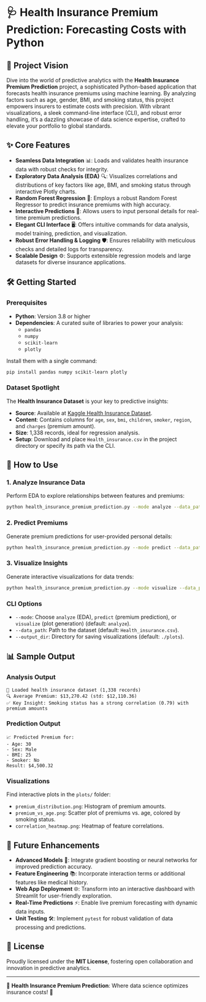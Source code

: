 # 🩺 Health Insurance Premium Prediction: Forecasting Costs with Python

## 🌟 Project Vision
Dive into the world of predictive analytics with the **Health Insurance Premium Prediction** project, a sophisticated Python-based application that forecasts health insurance premiums using machine learning. By analyzing factors such as age, gender, BMI, and smoking status, this project empowers insurers to estimate costs with precision. With vibrant visualizations, a sleek command-line interface (CLI), and robust error handling, it’s a dazzling showcase of data science expertise, crafted to elevate your portfolio to global standards.

## ✨ Core Features
- **Seamless Data Integration** 📊: Loads and validates health insurance data with robust checks for integrity.
- **Exploratory Data Analysis (EDA)** 🔍: Visualizes correlations and distributions of key factors like age, BMI, and smoking status through interactive Plotly charts.
- **Random Forest Regression** 🧠: Employs a robust Random Forest Regressor to predict insurance premiums with high accuracy.
- **Interactive Predictions** 💸: Allows users to input personal details for real-time premium predictions.
- **Elegant CLI Interface** 🖥️: Offers intuitive commands for data analysis, model training, prediction, and visualization.
- **Robust Error Handling & Logging** 🛡️: Ensures reliability with meticulous checks and detailed logs for transparency.
- **Scalable Design** ⚙️: Supports extensible regression models and large datasets for diverse insurance applications.

## 🛠️ Getting Started

### Prerequisites
- **Python**: Version 3.8 or higher
- **Dependencies**: A curated suite of libraries to power your analysis:
  - `pandas`
  - `numpy`
  - `scikit-learn`
  - `plotly`

Install them with a single command:
```bash
pip install pandas numpy scikit-learn plotly
```

### Dataset Spotlight
The **Health Insurance Dataset** is your key to predictive insights:
- **Source**: Available at [Kaggle Health Insurance Dataset](https://www.kaggle.com/datasets/mirichoi0218/insurance).
- **Content**: Contains columns for `age`, `sex`, `bmi`, `children`, `smoker`, `region`, and `charges` (premium amount).
- **Size**: 1,338 records, ideal for regression analysis.
- **Setup**: Download and place `Health_insurance.csv` in the project directory or specify its path via the CLI.

## 🎉 How to Use

### 1. Analyze Insurance Data
Perform EDA to explore relationships between features and premiums:
```bash
python health_insurance_premium_prediction.py --mode analyze --data_path Health_insurance.csv
```

### 2. Predict Premiums
Generate premium predictions for user-provided personal details:
```bash
python health_insurance_premium_prediction.py --mode predict --data_path Health_insurance.csv
```

### 3. Visualize Insights
Generate interactive visualizations for data trends:
```bash
python health_insurance_premium_prediction.py --mode visualize --data_path Health_insurance.csv
```

### CLI Options
- `--mode`: Choose `analyze` (EDA), `predict` (premium prediction), or `visualize` (plot generation) (default: `analyze`).
- `--data_path`: Path to the dataset (default: `Health_insurance.csv`).
- `--output_dir`: Directory for saving visualizations (default: `./plots`).

## 📊 Sample Output

### Analysis Output
```
🌟 Loaded health insurance dataset (1,338 records)
🔍 Average Premium: $13,270.42 (std: $12,110.36)
✅ Key Insight: Smoking status has a strong correlation (0.79) with premium amounts
```

### Prediction Output
```
📈 Predicted Premium for:
- Age: 30
- Sex: Male
- BMI: 25
- Smoker: No
Result: $4,500.32
```

### Visualizations
Find interactive plots in the `plots/` folder:
- `premium_distribution.png`: Histogram of premium amounts.
- `premium_vs_age.png`: Scatter plot of premiums vs. age, colored by smoking status.
- `correlation_heatmap.png`: Heatmap of feature correlations.

## 🌈 Future Enhancements
- **Advanced Models** 🚀: Integrate gradient boosting or neural networks for improved prediction accuracy.
- **Feature Engineering** 📚: Incorporate interaction terms or additional features like medical history.
- **Web App Deployment** 🌐: Transform into an interactive dashboard with Streamlit for user-friendly exploration.
- **Real-Time Predictions** ⚡: Enable live premium forecasting with dynamic data inputs.
- **Unit Testing** 🛠️: Implement `pytest` for robust validation of data processing and predictions.

## 📜 License
Proudly licensed under the **MIT License**, fostering open collaboration and innovation in predictive analytics.

---

🌟 **Health Insurance Premium Prediction**: Where data science optimizes insurance costs! 🌟